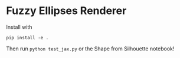 # Fuzzy Ellipses Renderer

Install with
```
pip install -e .
```
Then run `python test_jax.py` or the Shape from Silhouette notebook!

